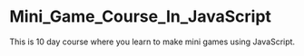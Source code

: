 # Mini_Game_Course_In_JavaScript
This is 10 day course where you learn to make mini games using JavaScript.
